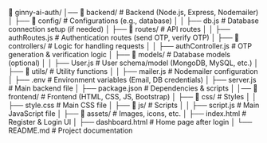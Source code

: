 📁 ginny-ai-auth/
│── 📁 backend/               # Backend (Node.js, Express, Nodemailer)
│   ├── 📁 config/            # Configurations (e.g., database)
│   │   ├── db.js             # Database connection setup (if needed)
│   ├── 📁 routes/            # API routes
│   │   ├── authRoutes.js     # Authentication routes (send OTP, verify OTP)
│   ├── 📁 controllers/       # Logic for handling requests
│   │   ├── authController.js # OTP generation & verification logic
│   ├── 📁 models/            # Database models (optional)
│   │   ├── User.js           # User schema/model (MongoDB, MySQL, etc.)
│   ├── 📁 utils/             # Utility functions
│   │   ├── mailer.js         # Nodemailer configuration
│   ├── .env                  # Environment variables (Email, DB credentials)
│   ├── server.js             # Main backend file
│   ├── package.json          # Dependencies & scripts
│
│── 📁 frontend/              # Frontend (HTML, CSS, JS, Bootstrap)
│   ├── 📁 css/               # Styles
│   │   ├── style.css         # Main CSS file
│   ├── 📁 js/                # Scripts
│   │   ├── script.js         # Main JavaScript file
│   ├── 📁 assets/            # Images, icons, etc.
│   ├── index.html            # Register & Login UI
│   ├── dashboard.html        # Home page after login
│
└── README.md                 # Project documentation
